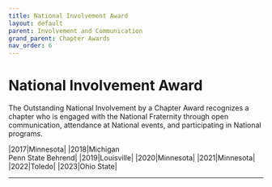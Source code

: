 ```yaml
---
title: National Involvement Award
layout: default
parent: Involvement and Communication
grand_parent: Chapter Awards
nav_order: 6
---
```

# National Involvement Award

The Outstanding National Involvement by a Chapter Award recognizes a chapter who is engaged with the National Fraternity through open communication, attendance at National events, and participating in National programs.

|2017|Minnesota|
|2018|Michigan<br>Penn State Behrend|
|2019|Louisville|
|2020|Minnesota|
|2021|Minnesota|
|2022|Toledo|
|2023|Ohio State|


----
